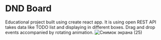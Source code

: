 # DND Board
Educational project built using create react app. It is using open REST API takes data like TODO list and displaying in different boxes.
Drag and drop events accompanied by rotating animation. 
![Снимок экрана (25)](https://user-images.githubusercontent.com/22475341/55880753-0cdeb280-5baa-11e9-9147-952a205c75ab.png)
